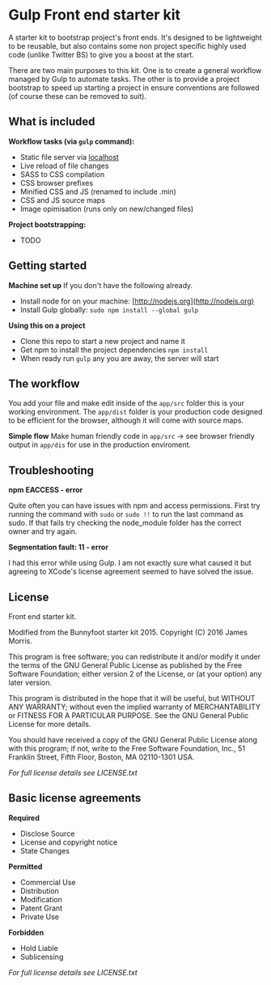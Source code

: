 Gulp Front end starter kit
=======

A starter kit to bootstrap project's front ends. It's designed to be lightweight to be reusable, but also contains some non project specific highly used code (unlike Twitter BS) to give you a boost at the start. 

There are two main purposes to this kit. One is to create a general workflow managed by Gulp to automate tasks. The other is to provide a project bootstrap to speed up starting a project in ensure conventions are followed (of course these can be removed to suit).

What is included
-----------

**Workflow tasks (via `gulp` command):**
 * Static file server via [localhost](http://localhost:3000)
 * Live reload of file changes
 * SASS to CSS compilation
 * CSS browser prefixes
 * Minified CSS and JS (renamed to include .min)
 * CSS and JS source maps
 * Image opimisation (runs only on new/changed files)

**Project bootstrapping:**
 * TODO

Getting started
-----------

 **Machine set up**
 If you don't have the following already.

 * Install node for on your machine: [http://nodejs.org](http://nodejs.org)
 * Install Gulp globally: `sudo npm install --global gulp`

 **Using this on a project**
 
 * Clone this repo to start a new project and name it
 * Get npm to install the project dependencies `npm install`
 * When ready run `gulp` any you are away, the server will start

The workflow
-----------

You add your file and make edit inside of the `app/src` folder this is your working environment. The `app/dist` folder is your production code designed to be efficient for the browser, although it will come with source maps.

**Simple flow**
Make human friendly code in `app/src` -> see browser friendly output in `app/dis` for use in the production enviroment.

Troubleshooting
-----------

**npm EACCESS - error**

Quite often you can have issues with npm and access permissions. First try running the command with `sudo` or `sudo !!` to run the last command as sudo. If that fails try checking the node_module folder has the correct owner and try again.

**Segmentation fault: 11 - error**

I had this error while using Gulp. I am not exactly sure what caused it but agreeing to XCode's license agreement seemed to have solved the issue.

License
-----------
  
Front end starter kit. 

Modified from the Bunnyfoot starter kit 2015.
Copyright (C) 2016 James Morris.

This program is free software; you can redistribute it and/or modify
it under the terms of the GNU General Public License as published by
the Free Software Foundation; either version 2 of the License, or
(at your option) any later version.

This program is distributed in the hope that it will be useful,
but WITHOUT ANY WARRANTY; without even the implied warranty of
MERCHANTABILITY or FITNESS FOR A PARTICULAR PURPOSE.  See the
GNU General Public License for more details.

You should have received a copy of the GNU General Public License along
with this program; if not, write to the Free Software Foundation, Inc.,
51 Franklin Street, Fifth Floor, Boston, MA 02110-1301 USA.

*For full license details see LICENSE.txt*

Basic license agreements
-----------

**Required**

* Disclose Source
* License and copyright notice
* State Changes

**Permitted**

* Commercial Use
* Distribution
* Modification
* Patent Grant
* Private Use

**Forbidden**

* Hold Liable
* Sublicensing

*For full license details see LICENSE.txt*


